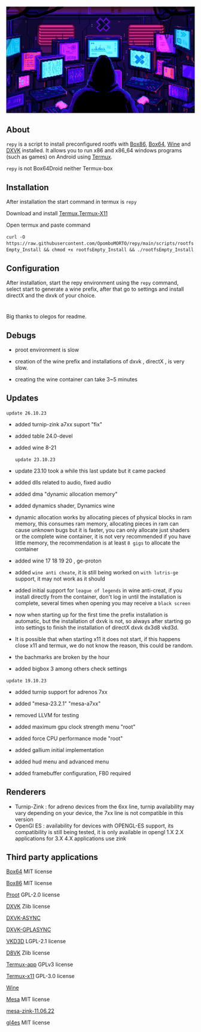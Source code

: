 ![logo](icon/icon.gif "logo")

## About

`repy` is a script to install preconfigured rootfs with [Box86](https://github.com/ptitSeb/box86), [Box64](https://github.com/ptitSeb/box64), [Wine](https://www.winehq.org/) and [DXVK](https://github.com/doitsujin/dxvk) installed. It allows you to run x86 and x86_64 windows programs (such as games) on Android using [Termux](https://github.com/termux/termux-app).

`repy` is not Box64Droid neither Termux-box

## Installation
After installation the start command in termux is `repy`

Download and install
[Termux](https://f-droid.org/repo/com.termux_118.apk),[Termux-X11](https://raw.githubusercontent.com/olegos2/termux-box/main/components/termux-x11-arm64-v8a-debug-latest.apk)

Open termux and paste command

`curl -O https://raw.githubusercontent.com/OpomboMORTO/repy/main/scripts/rootfsEmpty_Install && chmod +x rootfsEmpty_Install && ./rootfsEmpty_Install`

## Configuration
After installation, start the repy environment using the `repy` command, select start to generate a wine prefix, after that go to settings and install directX and the dxvk of your choice.

#
Big thanks to olegos for readme.

## Debugs

* proot environment is slow
  
* creation of the wine prefix and installations of dxvk , directX , is very slow.

* creating the wine container can take 3~5 minutes

## Updates

  `update 26.10.23`

* added turnip-zink a7xx suport "fix"

* added table 24.0-devel

* added wine 8-21
  
  `update 23.10.23`

* update 23.10 took a while this last update but it came packed

* added dlls related to audio, fixed audio

* added dma "dynamic allocation memory"

* added dynamics shader, Dynamics wine

* dynamic allocation works by allocating pieces of physical blocks in ram memory, this consumes ram memory, allocating pieces in ram can cause unknown bugs but it is faster, you can only allocate just shaders or the complete wine container, it is not very recommended if you have little memory, the recommendation is at least `8 gigs` to allocate the container

* added wine 17 18 19 20 , ge-proton

* added `wine anti cheate`, it is still being worked on `with lutris-ge` support, it may not work as it should  

* added initial support for `league of legends` in wine anti-creat, if you install directly from the container, don't log in until the installation is complete, several times when opening you may receive a `black screen`

* now when starting up for the first time the prefix installation is automatic, but the installation of dxvk is not, so always after starting go into settings to finish the installation of directX dxvk dx3d8 vkd3d.

* It is possible that when starting x11 it does not start, if this happens close x11 and termux, we do not know the reason, this could be random.

* the bachmarks are broken by the hour

* added bigbox 3 among others  check settings

`update 19.10.23`

* added turnip support for adrenos 7xx

* added "mesa-23.2.1" "mesa-a7xx"

* removed LLVM for testing

* added maximum gpu clock strength menu "root"

* added force CPU performance mode "root"

* added gallium initial implementation

* added hud menu and advanced menu

* added framebuffer configuration, FB0 required

## Renderers

* Turnip-Zink : for adreno devices from the 6xx line, turnip availability may vary depending on your device, the 7xx line is not compatible in this version
* OpenGl ES : availability for devices with OPENGL-ES support, its compatibility is still being tested, it is only available in opengl 1.X 2.X applications for 3.X 4.X applications use zink


## Third party applications

[Box64](https://github.com/ptitSeb/box64) MIT license

[Box86](https://github.com/ptitSeb/box86) MIT license

[Proot](https://github.com/termux/proot) GPL-2.0 license

[DXVK](https://github.com/doitsujin/dxvk) Zlib license

[DXVK-ASYNC](https://github.com/Sporif/dxvk-async)

[DXVK-GPLASYNC](https://gitlab.com/Ph42oN/dxvk-gplasync)

[VKD3D](https://github.com/lutris/vkd3d) LGPL-2.1 license

[D8VK](https://github.com/AlpyneDreams/d8vk) Zlib license

[Termux-app](https://github.com/termux/termux-app) GPLv3 license

[Termux-x11](https://github.com/termux/termux-x11) GPL-3.0 license

[Wine](https://wiki.winehq.org/Licensing)

[Mesa](https://docs.mesa3d.org/license.html) MIT license

[mesa-zink-11.06.22](https://github.com/alexvorxx/mesa-zink-11.06.22)

[gl4es](https://github.com/ptitSeb/gl4es/tree/master)
MIT license
